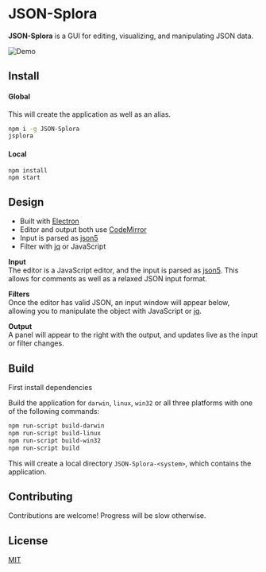 # JSON-Splora

**JSON-Splora** is a GUI for editing, visualizing, and manipulating JSON data.

![Demo](https://github.com/wellsjo/json-splora/blob/master/app/assets/demo.gif)
## Install
#### Global
This will create the application as well as an alias.
```bash
npm i -g JSON-Splora
jsplora
```
#### Local
```
npm install
npm start
```
## Design
- Built with [Electron](http://electron.atom.io/)
- Editor and output both use [CodeMirror](https://codemirror.net/)
- Input is parsed as [json5](http://json5.org/)
- Filter with [jq](https://stedolan.github.io/jq/) or JavaScript

**Input**  
The editor is a JavaScript editor, and the input is parsed as [json5](http://json5.org/). This allows for comments as well as a relaxed JSON input format.

**Filters**  
Once the editor has valid JSON, an input window will appear below, allowing you to manipulate the object with JavaScript or [jq](https://stedolan.github.io/jq/).

**Output**  
A panel will appear to the right with the output, and updates live as the input or filter changes.

## Build
First install dependencies

Build the application for `darwin`, `linux`, `win32` or all three platforms with one of the following commands:
```bash
npm run-script build-darwin
npm run-script build-linux
npm run-script build-win32
npm run-script build
```
This will create a local directory `JSON-Splora-<system>`, which contains the application.

## Contributing
Contributions are welcome! Progress will be slow otherwise.

## License
[MIT](https://github.com/wellsjo/json-splora/blob/master/LICENSE)
